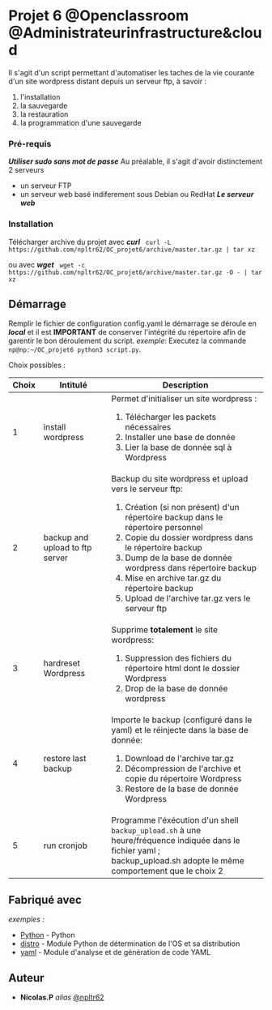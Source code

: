 # Projet 6 @Openclassroom @Administrateurinfrastructure&cloud

Il s'agit d'un script permettant d'automatiser les taches de la vie courante d'un site wordpress distant depuis un serveur ftp, à savoir :

1. l'installation
2. la sauvegarde
3. la restauration
4. la programmation d'une sauvegarde

### Pré-requis
***Utiliser sudo sans mot de passe***
Au préalable, il s'agit d'avoir distinctement 2 serveurs
- un serveur FTP
- un serveur web basé indiferement sous Debian ou RedHat
***Le serveur web***

### Installation
Télécharger archive du projet avec ***curl***
`` curl -L https://github.com/npltr62/OC_projet6/archive/master.tar.gz | tar xz``

ou avec ***wget***
`` wget -c https://github.com/npltr62/OC_projet6/archive/master.tar.gz -O - | tar xz``

## Démarrage
Remplir le fichier de configuration config.yaml
le démarrage se déroule en ***local*** et il est **IMPORTANT** de conserver l'intégrité du répertoire afin de garentir le bon déroulement du script.
_exemple_: Executez la commande ``np@np:~/OC_projet6 python3 script.py``.

Choix possibles :

|   Choix   |  Intitulé    |  Description    |
|-----------|--------------|------------------|
|   1   |  install wordpress    |    Permet d'initialiser un site wordpress :   <ol><li>Télécharger les packets nécessaires</li><li>Installer une base de donnée</li><li>Lier la base de donnée sql à Wordpress</li></ol>    |
|   2   |  backup and upload to ftp server    |    Backup du site wordpress et upload vers le serveur ftp: <ol><li> Création (si non présent) d'un répertoire backup dans le répertoire personnel</li><li> Copie du dossier wordpress dans le répertoire backup</li><li> Dump de la base de donnée wordpress dans répertoire backup</li><li> Mise en archive tar.gz du répertoire backup</li><li> Upload de l'archive tar.gz vers le serveur ftp</li></ol>   |
|   3   |  hardreset Wordpress    |    Supprime **totalement** le site wordpress: <ol><li> Suppression des fichiers du répertoire html dont le dossier Wordpress </li><li> Drop de la base de donnée wordpress</li></ol>   |
|   4   | restore last backup    |    Importe le backup (configuré dans le yaml) et le réinjecte dans la base de donnée: <ol><li> Download de l'archive tar.gz</li><li> Décompression de l'archive et copie du répertoire Wordpress</li><li>Restore de la base de donnée Wordpress</li></ol>    |
|   5   |  run cronjob    |    Programme l'éxécution d'un shell ``backup_upload.sh`` à une heure/fréquence indiquée dans le fichier yaml ; <br> backup_upload.sh adopte le même comportement que le choix 2  |



## Fabriqué avec

_exemples :_
* [Python](https://www.python.org/) - Python
* [distro](https://github.com/python-distro/distro) - Module Python de détermination de l'OS et sa distribution
* [yaml](https://pyyaml.org/) - Module d'analyse et de génération de code YAML


## Auteur
* **Nicolas.P** _alias_ [@npltr62](https://github.com/npltr62)

